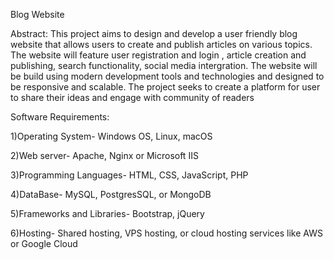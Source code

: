 Blog Website

Abstract:
This project aims to design and develop a user friendly blog website that allows users to create and publish articles on various topics. The website will feature user registration and login , article creation and publishing, search functionality, social media intergration. The website will be build using modern development tools and technologies and designed to be responsive and scalable. The project seeks to create a platform for user to share their ideas and engage with community of readers

Software Requirements:

1)Operating System- Windows OS, Linux, macOS

2)Web server- Apache, Nginx or Microsoft IIS

3)Programming Languages- HTML, CSS, JavaScript, PHP

4)DataBase- MySQL, PostgresSQL, or MongoDB

5)Frameworks and Libraries- Bootstrap, jQuery

6)Hosting- Shared hosting, VPS hosting, or cloud hosting services like AWS or Google Cloud																																																																																																																																																												
